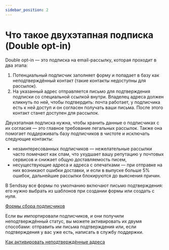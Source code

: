 ```yaml
---
sidebar_position: 2
---
```


# Что такое двухэтапная подписка (Double opt-in)

Double opt-in — это подписка на email-рассылку, которая проходит в два этапа:

1. Потенциальный подписчик заполняет форму и попадает в базу как неподтверждённый контакт (такие контакты недоступны для рассылок).
2. На указанный адрес отправляется письмо для подтверждения подписки со специальной ссылкой внутри. Владелец адреса должен кликнуть по ней, чтобы подтвердить: почта работает, у подписчика есть к ней доступ и он согласен получать ваши письма. После этого контакт станет доступен для рассылок.

Двухэтапная подписка нужна, чтобы хранить данные о подписчиках с их согласия — это главное требование легальных рассылок. Также она помогает поддерживать базу подписчиков в чистоте и исключать следующие контакты:

- незаинтересованных подписчиков — нежелательные рассылки часто помечают как спам, что ухудшает вашу репутацию у почтовых сервисов и снижает общую доставляемость писем,
- несуществующие адреса и адреса с опечатками — при отправке на них возникают ошибки доставки, и если в выпуске больше 5% ошибок, дальнейшие рассылки блокируются до выяснения причин.

В Sendsay все формы по умолчанию включают письмо подтверждения: его нужно выбрать из шаблонов при создании формы или создать с нуля.

[Формы сбора подписчиков](https://docs.sendsay.ru/forms/signup-forms)

Если вы импортировали подписчиков, и они получили неподтверждённый статус, вы можете активировать их двумя способами: отправить им письма подтверждения или, если подтверждения у вас уже есть, написать в службу поддержки.

[Как активировать неподтверждённые адреса](https://docs.sendsay.ru/subscribers/contacts/how-to-activate-inactive-contacts)
